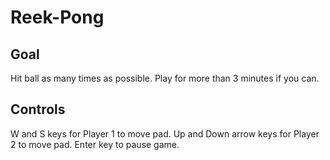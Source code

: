 # Reek-Pong

## Goal

Hit ball as many times as possible. Play for more than 3 minutes if you can.

## Controls

W and S keys for Player 1 to move pad. Up and Down arrow keys for Player 2 to move pad. Enter key to pause game.
